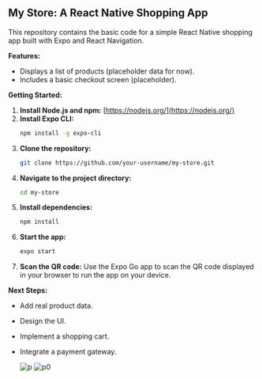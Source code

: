 ## My Store: A React Native Shopping App

This repository contains the basic code for a simple React Native shopping app built with Expo and React Navigation.

**Features:**

- Displays a list of products (placeholder data for now).
- Includes a basic checkout screen (placeholder).

**Getting Started:**

1. **Install Node.js and npm:** [https://nodejs.org/](https://nodejs.org/)
2. **Install Expo CLI:**
   ```bash
   npm install -g expo-cli
   ```
3. **Clone the repository:**
   ```bash
   git clone https://github.com/your-username/my-store.git
   ```
4. **Navigate to the project directory:**
   ```bash
   cd my-store
   ```
5. **Install dependencies:**
   ```bash
   npm install
   ```
6. **Start the app:**
   ```bash
   expo start
   ```
7. **Scan the QR code:** Use the Expo Go app to scan the QR code displayed in your browser to run the app on your device.

**Next Steps:**

- Add real product data.
- Design the UI.
- Implement a shopping cart.
- Integrate a payment gateway.

  ![p](https://github.com/KTTfx/rn-assignment6-11293722/assets/135650627/cbddf57e-b6f6-443a-8950-94210afcb583)
  ![p0](https://github.com/KTTfx/rn-assignment6-11293722/assets/135650627/824c2945-eda8-4b83-81ae-f5cdf7c9e276)


